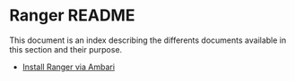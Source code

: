 # Ranger README

This document is an index describing the differents documents available in this section and their purpose.

- [Install Ranger via Ambari](./ranger_install.md)